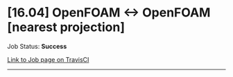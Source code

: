 # [16.04] OpenFOAM <-> OpenFOAM [nearest projection]

Job Status: **Success**

[Link to Job page on TravisCI](https://travis-ci.org/precice/systemtests/jobs/641872374)

---